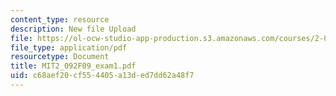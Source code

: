 ```yaml
---
content_type: resource
description: New file Upload
file: https://ol-ocw-studio-app-production.s3.amazonaws.com/courses/2-092-finite-element-analysis-of-solids-and-fluids-i-fall-2009/c68aef20cf554405a13ded7dd62a48f7_MIT2_092F09_exam1.pdf
file_type: application/pdf
resourcetype: Document
title: MIT2_092F09_exam1.pdf
uid: c68aef20-cf55-4405-a13d-ed7dd62a48f7
---
```

